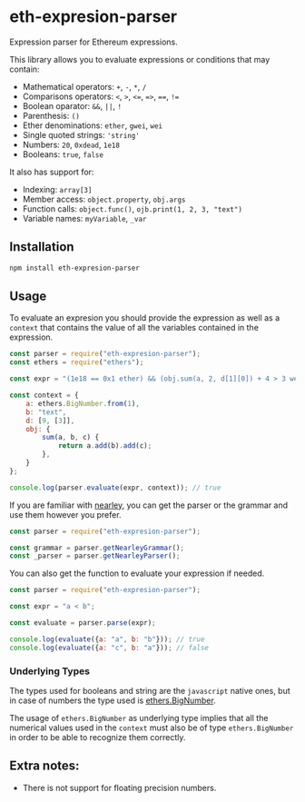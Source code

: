 # eth-expresion-parser

Expression parser for Ethereum expressions.

This library allows you to evaluate expressions or conditions that may contain:
- Mathematical operators: `+`, `-`, `*`, `/`
- Comparisons operators: `<`, `>`, `<=`, `=>`, `==`, `!=`
- Boolean oparator: `&&`, `||`, `!`
- Parenthesis: `()`
- Ether denominations: `ether`, `gwei`, `wei`
- Single quoted strings: `'string'`
- Numbers: `20`, `0xdead`, `1e18`
- Booleans: `true`, `false`

It also has support for:
- Indexing: `array[3]`
- Member access: `object.property`, `obj.args`
- Function calls: `object.func()`, `ojb.print(1, 2, 3, "text")`
- Variable names: `myVariable`, `_var`

## Installation
```bash
npm install eth-expresion-parser
```

## Usage

To evaluate an expresion you should provide the expression as well as a `context` that contains
the value of all the variables contained in the expression.

```javascript
const parser = require("eth-expresion-parser");
const ethers = require("ethers");

const expr = "(1e18 == 0x1 ether) && (obj.sum(a, 2, d[1][0]) + 4 > 3 wei) && (b[2] == 'x')";

const context = {
    a: ethers.BigNumber.from(1),
    b: "text",
    d: [9, [3]],
    obj: {
        sum(a, b, c) {
            return a.add(b).add(c);
        },
    }
};

console.log(parser.evaluate(expr, context)); // true
```

If you are familiar with [nearley](https://nearley.js.org/docs/index), you can get the parser 
or the grammar and use them however you prefer.
```javascript
const parser = require("eth-expresion-parser");

const grammar = parser.getNearleyGrammar();
const _parser = parser.getNearleyParser();
```

You can also get the function to evaluate your expression if needed.
```javascript
const parser = require("eth-expresion-parser");

const expr = "a < b";

const evaluate = parser.parse(expr);

console.log(evaluate({a: "a", b: "b"})); // true
console.log(evaluate({a: "c", b: "a"})); // false
```

### Underlying Types
The types used for booleans and string are the `javascript` native ones, but in case of 
numbers the type used is [ethers.BigNumber](https://docs.ethers.io/v5/api/utils/bignumber/).

The usage of `ethers.BigNumber` as underlying type implies that all the numerical values used in 
the `context` must also be of type `ethers.BigNumber` in order to be able to recognize them correctly.

## Extra notes:
- There is not support for floating precision numbers.

